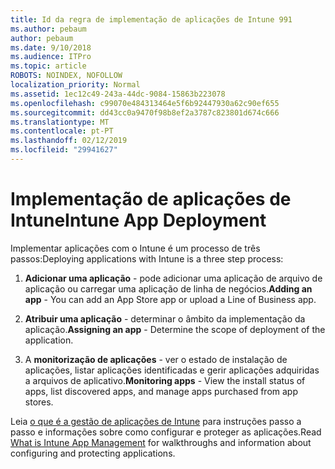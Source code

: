 ```yaml
---
title: Id da regra de implementação de aplicações de Intune 991
ms.author: pebaum
author: pebaum
ms.date: 9/10/2018
ms.audience: ITPro
ms.topic: article
ROBOTS: NOINDEX, NOFOLLOW
localization_priority: Normal
ms.assetid: 1ec12c49-243a-44dc-9084-15863b223078
ms.openlocfilehash: c99070e484313464e5f6b92447930a62c90ef655
ms.sourcegitcommit: dd43cc0a9470f98b8ef2a3787c823801d674c666
ms.translationtype: MT
ms.contentlocale: pt-PT
ms.lasthandoff: 02/12/2019
ms.locfileid: "29941627"
---
```

# <a name="intune-app-deployment"></a><span data-ttu-id="3b5a8-102">Implementação de aplicações de Intune</span><span class="sxs-lookup"><span data-stu-id="3b5a8-102">Intune App Deployment</span></span>

<span data-ttu-id="3b5a8-103">Implementar aplicações com o Intune é um processo de três passos:</span><span class="sxs-lookup"><span data-stu-id="3b5a8-103">Deploying applications with Intune is a three step process:</span></span>
  
1. <span data-ttu-id="3b5a8-104">**Adicionar uma aplicação** - pode adicionar uma aplicação de arquivo de aplicação ou carregar uma aplicação de linha de negócios.</span><span class="sxs-lookup"><span data-stu-id="3b5a8-104">**Adding an app** - You can add an App Store app or upload a Line of Business app.</span></span> 
    
2. <span data-ttu-id="3b5a8-105">**Atribuir uma aplicação** - determinar o âmbito da implementação da aplicação.</span><span class="sxs-lookup"><span data-stu-id="3b5a8-105">**Assigning an app** - Determine the scope of deployment of the application.</span></span> 
    
3. <span data-ttu-id="3b5a8-106">A **monitorização de aplicações** - ver o estado de instalação de aplicações, listar aplicações identificadas e gerir aplicações adquiridas a arquivos de aplicativo.</span><span class="sxs-lookup"><span data-stu-id="3b5a8-106">**Monitoring apps** - View the install status of apps, list discovered apps, and manage apps purchased from app stores.</span></span> 
    
<span data-ttu-id="3b5a8-107">Leia [o que é a gestão de aplicações de Intune](https://docs.microsoft.com/intune/app-management) para instruções passo a passo e informações sobre como configurar e proteger as aplicações.</span><span class="sxs-lookup"><span data-stu-id="3b5a8-107">Read [What is Intune App Management](https://docs.microsoft.com/intune/app-management) for walkthroughs and information about configuring and protecting applications.</span></span> 
  

